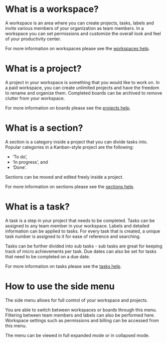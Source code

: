 # What is a workspace?

A workspace is an area where you can create projects, tasks, labels and invite
various members of your organization as team members. In a workspace you can
set permissions and customize the overall look and feel of your productivity
center.

For more information on workspaces please see the [workspaces
help](/help/workspaces).

# What is a project?

A project in your workspace is something that you would like to work on. In a
paid workspace, you can create unlimited projects and have the freedom to
rename and organize them. Completed boards can be archived to remove clutter
from your workspace.

For more information on boards please see the [projects help](/help/projects).

# What is a section?

A section is a category inside a project that you can divide tasks into.
Popular categories in a Kanban-style project are the following:

- ‘To do’,
- ‘In progress’, and
- ‘Done’.

Sections can be moved and edited freely inside a project.

For more information on sections please see the [sections
help](/help/sections).

# What is a task?

A task is a step in your project that needs to be completed. Tasks can be
assigned to any team member in your workspace. Labels and detailed information
can be applied to tasks. For every task that is created, a unique task number
is assigned to it for ease of reference and searching.

Tasks can be further divided into sub tasks - sub tasks are great for keeping
track of micro achievements per task. Due dates can also be set for tasks that
need to be completed on a due date.

For more information on tasks please see the [tasks help](/help/tasks).

# How to use the side menu

The side menu allows for full control of your workspace and projects.

You are able to switch between workspaces or boards through this menu.
Filtering between team members and labels can also be performed here. Workspace
settings such as permissions and billing can be accessed from this menu.

The menu can be viewed in full expanded mode or in collapsed mode.
